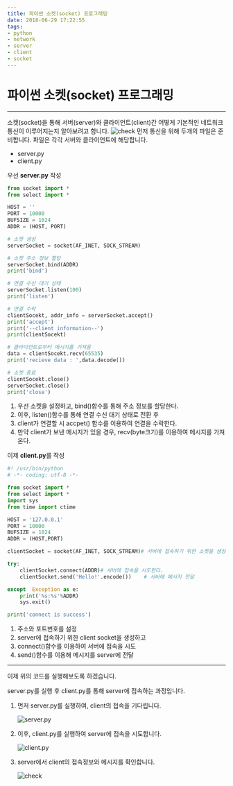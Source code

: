 ```yaml
---
title: 파이썬 소켓(socket) 프로그래밍
date: 2018-06-29 17:22:55
tags:
- python
- network
- server
- client
- socket
---
```

# 파이썬 소켓(socket) 프로그래밍
------
소켓(socket)을 통해 서버(server)와 클라이언트(client)간 어떻게 기본적인 네트워크 통신이 이루어지는지 알아보려고 합니다.
![check](https://www.tutorialspoint.com/perl/images/perl_socket.jpg)
먼저 통신을 위해 두개의 파일은 준비합니다. 파일은 각각 서버와 클라이언트에 해당합니다.

- server.py
- client.py

우선 **server.py** 작성

```python
from socket import *
from select import *

HOST = ''
PORT = 10000
BUFSIZE = 1024
ADDR = (HOST, PORT)

# 소켓 생성
serverSocket = socket(AF_INET, SOCK_STREAM)

# 소켓 주소 정보 할당 
serverSocket.bind(ADDR)
print('bind')

# 연결 수신 대기 상태
serverSocket.listen(100)
print('listen')

# 연결 수락
clientSocekt, addr_info = serverSocket.accept()
print('accept')
print('--client information--')
print(clientSocekt)

# 클라이언트로부터 메시지를 가져옴
data = clientSocekt.recv(65535)
print('recieve data : ',data.decode())

# 소켓 종료 
clientSocekt.close()
serverSocket.close()
print('close')
```

1. 우선 소켓을 설정하고, bind()함수를 통해 주소 정보를 할당한다.
2. 이후, listen()함수를 통해 연결 수신 대기 상태로 전환 후 
3. client가 연결할 시 accpet() 함수를 이용하여 연결을 수락한다.
4. 만약 client가 보낸 메시지가 있을 경우, recv(byte크기)를 이용하여 메시지를 가져온다.



이제 **client.py**를 작성

```python
#! /usr/bin/python
# -*- coding: utf-8 -*-

from socket import *
from select import *
import sys
from time import ctime

HOST = '127.0.0.1'
PORT = 10000
BUFSIZE = 1024
ADDR = (HOST,PORT)

clientSocket = socket(AF_INET, SOCK_STREAM)# 서버에 접속하기 위한 소켓을 생성한다.

try:
	clientSocket.connect(ADDR)# 서버에 접속을 시도한다.
	clientSocket.send('Hello!'.encode())	# 서버에 메시지 전달

except  Exception as e:
    print('%s:%s'%ADDR)
    sys.exit()

print('connect is success')
```

1. 주소와 포트번호를 설정
2. server에 접속하기 위한 client socket을 생성하고
3. connect()함수를 이용하여 서버에 접속을 시도
4. send()함수를 이용해 메시지를 server에 전달



------

이제 위의 코드를 실행해보도록 하겠습니다. 

server.py를 실행 후 client.py를 통해 server에 접속하는 과정입니다.



1. 먼저 server.py를 실행하여, client의 접속을 기다립니다.

   ![server.py](/image/server.png)

   

2. 이후,  client.py를 실행하여 server에 접속을 시도합니다.

   ![client.py](/image/client.png)



3. server에서 client의 접속정보와 메시지를 확인합니다.

   ![check](/image/check.png)